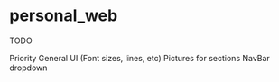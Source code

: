 # personal_web

TODO

Priority
    General UI (Font sizes, lines, etc)
    Pictures for sections
    NavBar dropdown